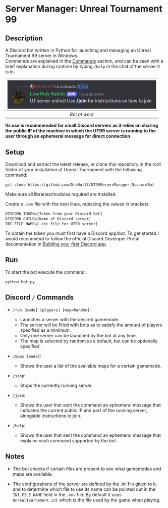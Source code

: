 # Server Manager: Unreal Tournament 99
## Description
A Discord bot written in Python for launching and managing an Unreal Tournament 99 server in Windows.  
Commands are explained in the [Commands](#discord--commands) section, and can be seen with a brief explanation during runtime by typing `/help` in the chat of the server it is in.

|![Screenshot](Screenshot.png)|
|:--:|
|*Bot at work*|

**Its use is recommended for small Discord servers as it relies on sharing the public IP of the machine in which the UT99 server is running to the user through an ephemeral message for direct connection.**

## Setup
Download and extract the latest release, or clone this repository in the root folder of your installation of Unreal Tournament with the following command:

    git clone https://github.com/DreWulff/UT99ServerManager-DiscordBot

Make sure all libraries/modules required are installed.

Create a `.env` file with the next lines, replacing the values in brackets:

    DISCORD_TOKEN=[Token from your Discord bot]
    DISCORD_GUILD=[Name of Discord server]
    INI_FILE_NAME=[.ini file for UT99 server]

To obtain the token you must first have a Discord app/bot. To get started I would recommend to follow the official Discord Developer Portal documentation in [Building your first Discord app](https://discord.com/developers/docs/quick-start/getting-started).

## Run
To start the bot execute the command:

    python bot.py

## Discord `/` Commands
* `/run [mode] [players] [map=Random]`:
  * Launches a server with the desired gamemode.
  * The server will be filled with bots as to satisfy the amount of players specified as a minimum.
  * Only one server can be launched by the bot at any time.
  * The map is selected by random as a default, but can be optionally specified.

* `/maps [mode]`:
  * Shows the user a list of the available maps for a certain gamemode.

* `/stop`:
  * Stops the currently running server.

* `/join`:
  * Shows the user that sent the command an ephemeral message that indicates the current public IP and port of the running server, alongside instructions to join.

* `/help`:
  * Shows the user that sent the command an ephemeral message that explains each command supported by the bot.

## Notes
* The bot checks if certain files are present to see what gamemodes and maps are available.

* The configurations of the server are defined by the .ini file given to it, and to determine which file to use its name can be pointed out in the `INI_FILE_NAME` field in the `.env` file. By default it uses `UnrealTournament.ini` which is the file used by the game when playing.
